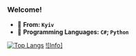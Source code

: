 

### Welcome!

  
- :blue_heart: **From: `Kyiv`** 
- :snake: **Programming Languages: `C#`; `Python`**

[![Top Langs](https://github-readme-stats.vercel.app/api/top-langs/?username=EzCq&layout=compact)](https://github.com/anuraghazra/github-readme-stats)
[![Info]](https://github-readme-stats.vercel.app/api?username=EzCq)
